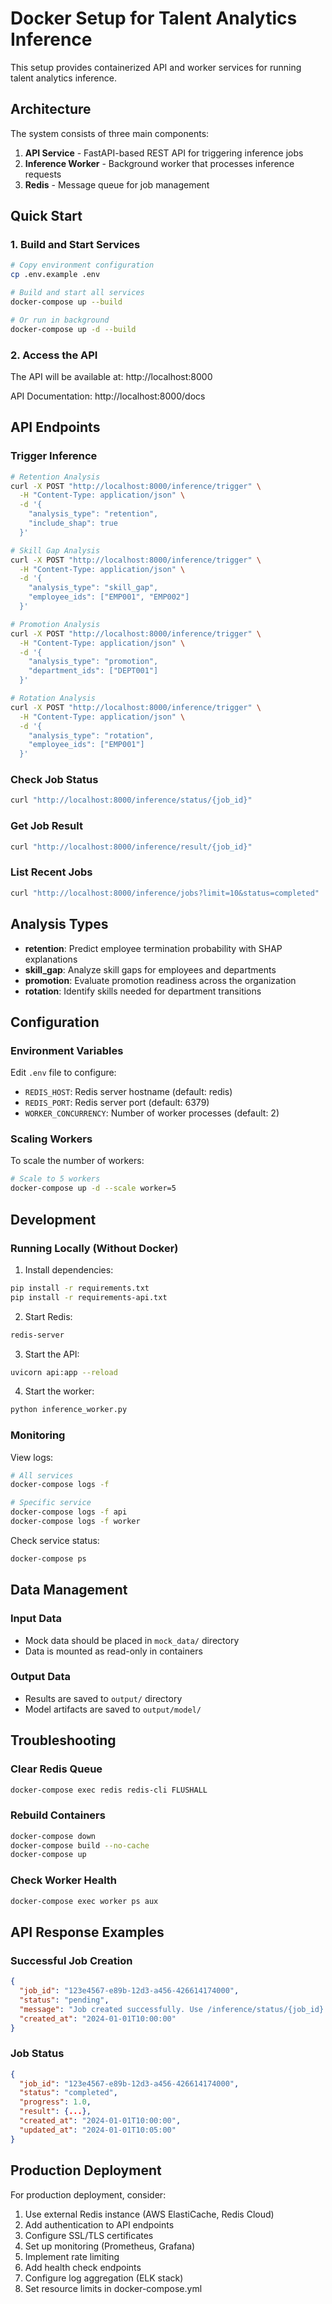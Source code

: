 # Docker Setup for Talent Analytics Inference

This setup provides containerized API and worker services for running talent analytics inference.

## Architecture

The system consists of three main components:

1. **API Service** - FastAPI-based REST API for triggering inference jobs
2. **Inference Worker** - Background worker that processes inference requests
3. **Redis** - Message queue for job management

## Quick Start

### 1. Build and Start Services

```bash
# Copy environment configuration
cp .env.example .env

# Build and start all services
docker-compose up --build

# Or run in background
docker-compose up -d --build
```

### 2. Access the API

The API will be available at: http://localhost:8000

API Documentation: http://localhost:8000/docs

## API Endpoints

### Trigger Inference

```bash
# Retention Analysis
curl -X POST "http://localhost:8000/inference/trigger" \
  -H "Content-Type: application/json" \
  -d '{
    "analysis_type": "retention",
    "include_shap": true
  }'

# Skill Gap Analysis
curl -X POST "http://localhost:8000/inference/trigger" \
  -H "Content-Type: application/json" \
  -d '{
    "analysis_type": "skill_gap",
    "employee_ids": ["EMP001", "EMP002"]
  }'

# Promotion Analysis
curl -X POST "http://localhost:8000/inference/trigger" \
  -H "Content-Type: application/json" \
  -d '{
    "analysis_type": "promotion",
    "department_ids": ["DEPT001"]
  }'

# Rotation Analysis  
curl -X POST "http://localhost:8000/inference/trigger" \
  -H "Content-Type: application/json" \
  -d '{
    "analysis_type": "rotation",
    "employee_ids": ["EMP001"]
  }'
```

### Check Job Status

```bash
curl "http://localhost:8000/inference/status/{job_id}"
```

### Get Job Result

```bash
curl "http://localhost:8000/inference/result/{job_id}"
```

### List Recent Jobs

```bash
curl "http://localhost:8000/inference/jobs?limit=10&status=completed"
```

## Analysis Types

- **retention**: Predict employee termination probability with SHAP explanations
- **skill_gap**: Analyze skill gaps for employees and departments
- **promotion**: Evaluate promotion readiness across the organization
- **rotation**: Identify skills needed for department transitions

## Configuration

### Environment Variables

Edit `.env` file to configure:

- `REDIS_HOST`: Redis server hostname (default: redis)
- `REDIS_PORT`: Redis server port (default: 6379)
- `WORKER_CONCURRENCY`: Number of worker processes (default: 2)

### Scaling Workers

To scale the number of workers:

```bash
# Scale to 5 workers
docker-compose up -d --scale worker=5
```

## Development

### Running Locally (Without Docker)

1. Install dependencies:
```bash
pip install -r requirements.txt
pip install -r requirements-api.txt
```

2. Start Redis:
```bash
redis-server
```

3. Start the API:
```bash
uvicorn api:app --reload
```

4. Start the worker:
```bash
python inference_worker.py
```

### Monitoring

View logs:
```bash
# All services
docker-compose logs -f

# Specific service
docker-compose logs -f api
docker-compose logs -f worker
```

Check service status:
```bash
docker-compose ps
```

## Data Management

### Input Data
- Mock data should be placed in `mock_data/` directory
- Data is mounted as read-only in containers

### Output Data
- Results are saved to `output/` directory
- Model artifacts are saved to `output/model/`

## Troubleshooting

### Clear Redis Queue
```bash
docker-compose exec redis redis-cli FLUSHALL
```

### Rebuild Containers
```bash
docker-compose down
docker-compose build --no-cache
docker-compose up
```

### Check Worker Health
```bash
docker-compose exec worker ps aux
```

## API Response Examples

### Successful Job Creation
```json
{
  "job_id": "123e4567-e89b-12d3-a456-426614174000",
  "status": "pending",
  "message": "Job created successfully. Use /inference/status/{job_id} to check progress.",
  "created_at": "2024-01-01T10:00:00"
}
```

### Job Status
```json
{
  "job_id": "123e4567-e89b-12d3-a456-426614174000",
  "status": "completed",
  "progress": 1.0,
  "result": {...},
  "created_at": "2024-01-01T10:00:00",
  "updated_at": "2024-01-01T10:05:00"
}
```

## Production Deployment

For production deployment, consider:

1. Use external Redis instance (AWS ElastiCache, Redis Cloud)
2. Add authentication to API endpoints
3. Configure SSL/TLS certificates
4. Set up monitoring (Prometheus, Grafana)
5. Implement rate limiting
6. Add health check endpoints
7. Configure log aggregation (ELK stack)
8. Set resource limits in docker-compose.yml